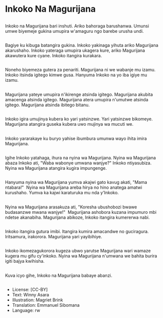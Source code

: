 # Inkoko Na Magurijana

##
Inkoko na Magurijana bari inshuti. Ariko bahoraga barushanwa. Umunsi umwe biyemeje gukina umupira w'amaguru ngo barebe urusha undi.

##
Bagiye ku kibuga batangira gukina. Inkoko yakinaga yihuta ariko Magurijana akarushaho. Inkoko yateraga umupira ukagera kure,  ariko Magurijana akawutera kure cyane. Inkoko itangira kurakara.

##
Noneho biyemeza gutera za penariti. Magurijana ni we wabanje mu izamu. Inkoko itsinda igitego kimwe gusa. Hanyuma Inkoko na yo iba igiye mu izamu.

##
Magurijana yateye umupira n'ikirenge atsinda igitego. Magurijana akubita amacenga atsinda igitego. Magurijana atera umupira n'umutwe atsinda igitego. Magurijana atsinda ibitego bitanu.

##
Inkoko igira umujinya kubera ko yari yatsinzwe. Yari yatsinzwe bikomeye. Magurijana atangira guseka kubera uwo mujinya wa mucuti we.

##
Inkoko yararakaye ku buryo yahise ibumbura umunwa wayo ihita imira Magurijana.

##
Igihe Inkoko yatahaga,  ihura na nyina wa Magurijana. Nyina wa Magurijana abaza Inkoko ati,  "Waba wabonye umwana wanjye?" Inkoko ntiyasubiza. Nyina wa Magurijana atangira kugira impungenge.

##
Hanyuma nyina wa Magurijana yumva akajwi gato kavug akati,  "Mama ntabara!"  Nyina wa Magurijana areba hirya no hino anatega amatwi kurushaho. Yumva ka kajwi karaturuka mu nda y'Inkoko.

##
Nyina wa Magurijana arasakuza ati,  "Koresha ubushobozi bwawe budasanzwe mwana wanjye!"  Magurijana ashobora kuzana impumuro mbi ndetse akanabiha. Magurijana abikoze,  Inkoko itangira kumererwa nabi.

##
Inkoko itangira gutura imibi. Itangira kumira amacandwe no guciragura. Iritsamura,  irakorora. Magurijana yari yayibihiye.

##
Inkoko ikomezagukorora kugeza ubwo yarutse Magurijana wari wamaze kugera mu gifu cy'inkoko. Nyina wa Magurijana n'umwana we bahita burira igiti bajya kwihisha.

##
Kuva icyo gihe,  Inkoko na Magurijana babaye abanzi.

##
* License: [CC-BY]
* Text: Winny Asara
* Illustration: Magriet Brink
* Translation: Emmanuel Sibomana
* Language: rw
